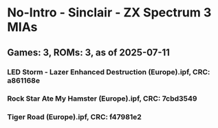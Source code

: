 # No-Intro - Sinclair - ZX Spectrum 3 MIAs
## Games: 3, ROMs: 3, as of 2025-07-11

### LED Storm - Lazer Enhanced Destruction (Europe).ipf, CRC: a861168e
### Rock Star Ate My Hamster (Europe).ipf, CRC: 7cbd3549
### Tiger Road (Europe).ipf, CRC: f47981e2
